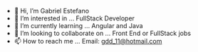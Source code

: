 - 👋 Hi, I’m Gabriel Estefano
- 👀 I’m interested in ... FullStack Developer
- 🌱 I’m currently learning ... Angular and Java
- 💞️ I’m looking to collaborate on ... Front End or FullStack jobs 
- 📫 How to reach me ... Email: gdd_11@hotmail.com      

<!---
GB1177/GB1177 is a ✨ special ✨ repository because its `README.md` (this file) appears on your GitHub profile.
You can click the Preview link to take a look at your changes.
--->
